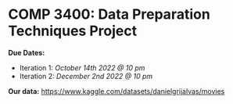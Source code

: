 # COMP 3400: Data Preparation Techniques Project

**Due Dates:**
  - Iteration 1: *October 14th 2022 @ 10 pm*
  - Iteration 2: *December 2nd 2022 @ 10 pm*

**Our data:**
https://www.kaggle.com/datasets/danielgrijalvas/movies
